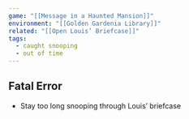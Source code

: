 ```yaml
---
game: "[[Message in a Haunted Mansion]]"
environment: "[[Golden Gardenia Library]]"
related: "[[Open Louis’ Briefcase]]"
tags:
  - caught snooping
  - out of time
---
```

## Fatal Error
- Stay too long snooping through Louis’ briefcase